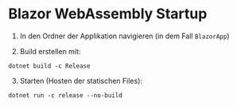# Blazor WebAssembly Startup

1. In den Ordner der Applikation navigieren (in dem Fall `BlazorApp`)

2. Build erstellen mit: 

`dotnet build -c Release`
 
3. Starten (Hosten der statischen Files):

`dotnet run -c release --no-build`
